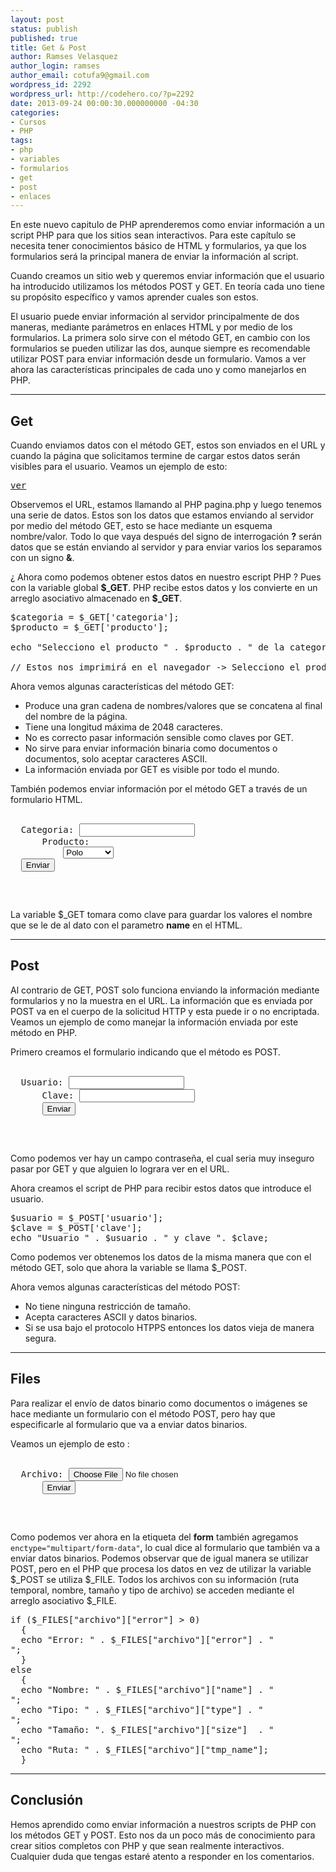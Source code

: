 ```yaml
---
layout: post
status: publish
published: true
title: Get & Post
author: Ramses Velasquez
author_login: ramses
author_email: cotufa9@gmail.com
wordpress_id: 2292
wordpress_url: http://codehero.co/?p=2292
date: 2013-09-24 00:00:30.000000000 -04:30
categories:
- Cursos
- PHP
tags:
- php
- variables
- formularios
- get
- post
- enlaces
---
```

<p>En este nuevo capitulo de PHP aprenderemos como enviar información a un script PHP para que los sitios sean interactivos. Para este capítulo se necesita tener conocimientos básico de HTML y formularios, ya que los formularios será la principal manera de enviar la información al script.</p>

<p>Cuando creamos un sitio web y queremos enviar información que el usuario ha introducido utilizamos los métodos POST y GET. En teoría cada uno tiene su propósito específico y vamos aprender cuales son estos.</p>

<p>El usuario puede enviar información al servidor principalmente de dos maneras, mediante parámetros en enlaces HTML y por medio de los formularios. La primera solo sirve con el método GET, en cambio con los formularios se pueden utilizar las dos, aunque siempre es recomendable utilizar POST para enviar información desde un formulario. Vamos a ver ahora las características principales de cada uno y como manejarlos en PHP.</p>

<hr />

<h2>Get</h2>

<p>Cuando enviamos datos con el método GET, estos son enviados en el URL y cuando la página que solicitamos termine de cargar estos datos serán visibles para el usuario. Veamos un ejemplo de esto:</p>

<pre><a href="http://localhost/pagina.php?categoria=ropa&producto=3">ver</a>
</pre>

<p>Observemos el URL, estamos llamando al PHP pagina.php y luego tenemos una serie de datos. Estos son los datos que estamos enviando al servidor por medio del método GET, esto se hace mediante un esquema nombre/valor. Todo lo que vaya después del signo de interrogación <strong>?</strong> serán datos que se están enviando al servidor y para enviar varios los separamos con un signo <strong>&amp;</strong>.</p>

<p>¿ Ahora como podemos obtener estos datos en nuestro escript PHP ? Pues con la variable global <strong>$_GET</strong>. PHP recibe estos datos y los convierte en un arreglo asociativo almacenado en <strong>$_GET</strong>.</p>

<pre>$categoria = $_GET['categoria'];
$producto = $_GET['producto'];

echo "Selecciono el producto " . $producto . " de la categoría ". $categoria;

// Estos nos imprimirá en el navegador -> Selecciono el producto 3 de la categoría ropa
</pre>

<p>Ahora vemos algunas características del método GET:</p>

<ul>
<li>Produce una gran cadena de nombres/valores que se concatena al final del nombre de la página. </li>
<li>Tiene una longitud máxima de 2048 caracteres. </li>
<li>No es correcto pasar información sensible como claves por GET.</li>
<li>No sirve para enviar información binaria como documentos o documentos, solo aceptar caracteres ASCII. </li>
<li>La información enviada por GET es visible por todo el mundo. </li>
</ul>

<p>También podemos enviar información por el método GET a través de un formulario HTML.</p>

<pre><form action="pagina.php" method="GET" >
  Categoria: <input type="text" name="name" />
      Producto: 
          <select name="producto" >
              <option value="1"> Polo </option>
              <option value="2"> Quiksilver </option>
              <option value="3"> Tommy </option>
          </select >
  <input type="submit" value="Enviar" />
  
</form >
</pre>

<p>La variable $_GET tomara como clave para guardar los valores el nombre que se le de al dato con el parametro <strong>name</strong> en el HTML.</p>

<hr />

<h2>Post</h2>

<p>Al contrario de GET, POST solo funciona enviando la información mediante formularios y no la muestra en el URL. La información que es enviada por POST va en el cuerpo de la solicitud HTTP y esta puede ir o no encriptada. Veamos un ejemplo de como manejar la información enviada por este método en PHP.</p>

<p>Primero creamos el formulario indicando que el método es POST.</p>

<pre><form action="pagina.php" method="POST" >
  Usuario: <input type="text" name="usuario" />
      Clave: <input type="password" name="clave" />
      <input type="submit" value="Enviar" />
  
</form >
</pre>

<p>Como podemos ver hay un campo contraseña, el cual seria muy inseguro pasar por GET y que alguien lo lograra ver en el URL.</p>

<p>Ahora creamos el script de PHP para recibir estos datos que introduce el usuario.</p>

<pre>$usuario = $_POST['usuario'];
$clave = $_POST['clave'];
echo "Usuario " . $usuario . " y clave ". $clave;
</pre>

<p>Como podemos ver obtenemos los datos de la misma manera que con el método GET, solo que ahora la variable se llama $_POST.</p>

<p>Ahora vemos algunas características del método POST:</p>

<ul>
<li>No tiene ninguna restricción de tamaño.</li>
<li>Acepta caracteres ASCII y datos binarios. </li>
<li>Si se usa bajo el protocolo HTPPS entonces los datos vieja de manera segura. </li>
</ul>

<hr />

<h2>Files</h2>

<p>Para realizar el envío de datos binario como documentos o imágenes se hace mediante un formulario con el método POST, pero hay que especificarle al formulario que va a enviar datos binarios.</p>

<p>Veamos un ejemplo de esto :</p>

<pre><form enctype="multipart/form-data" action="pagina.php" method="POST" >
  Archivo: <input name="archivo" type="file" />
      <input type="submit" value="Enviar" />
  
</form >
</pre>

<p>Como podemos ver ahora en la etiqueta del <strong>form</strong> también agregamos <code>enctype="multipart/form-data"</code>, lo cual dice al formulario que también va a enviar datos binarios. Podemos observar que de igual manera se utilizar POST, pero en el PHP que procesa los datos en vez de utilizar la variable $&#95;POST se utiliza $&#95;FILE. Todos los archivos con su información (ruta temporal, nombre, tamaño y tipo de archivo) se acceden mediante el arreglo asociativo $_FILE.</p>

<pre>if ($_FILES["archivo"]["error"] > 0)
  {
  echo "Error: " . $_FILES["archivo"]["error"] . "<br />";
  }
else
  {
  echo "Nombre: " . $_FILES["archivo"]["name"] . "<br />";
  echo "Tipo: " . $_FILES["archivo"]["type"] . "<br />";
  echo "Tamaño: ". $_FILES["archivo"]["size"]  . "<br />";
  echo "Ruta: " . $_FILES["archivo"]["tmp_name"];
  }
</pre>

<hr />

<h2>Conclusión</h2>

<p>Hemos aprendido como enviar información a nuestros scripts de PHP con los métodos GET y POST. Esto nos da un poco más de conocimiento para crear sitios completos con PHP y que sean realmente interactivos. Cualquier duda que tengas estaré atento a responder en los comentarios.</p>
